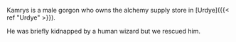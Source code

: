 Kamrys is a male gorgon who owns the alchemy supply store in [Urdye]({{< ref "Urdye" >}}).

He was briefly kidnapped by a human wizard but we rescued him.
